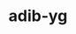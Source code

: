 ---
title: adib-yg
github: https://github.com/adib-yg
mode: dark
transition: 1s
score: 70.2
archetype:
- Badges | Tags | Icons
---